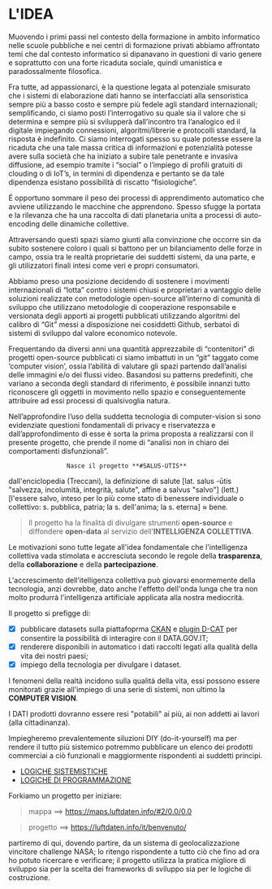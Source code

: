 # L'IDEA

  Muovendo i primi passi nel contesto della formazione in ambito informatico nelle scuole pubbliche e nei centri di formazione privati abbiamo affrontato temi che dal contesto informatico si dipanavano in questioni di vario genere e soprattutto con una forte ricaduta sociale, quindi umanistica e paradossalmente filosofica. 

  Fra tutte, ad appassionarci, è la questione legata al potenziale smisurato che i sistemi di elaborazione dati hanno se interfacciati alla sensoristica sempre più a basso costo e sempre più fedele agli standard internazionali; semplificando, ci siamo posti l’interrogativo su quale sia il valore che si determina e sempre più si svilupperà dall’incontro tra l’analogico ed il digitale impiegando connessioni, algoritmi/librerie e protocolli standard, la risposta è indefinito. Ci siamo interrogati spesso su quale potesse essere la ricaduta che una tale massa critica di informazioni e potenzialità potesse avere sulla  società che ha iniziato a subire tale penetrante e invasiva diffusione, ad esempio tramite i “social” o l’impiego di profili gratuiti di clouding o di IoT’s, in termini di dipendenza e pertanto se da tale dipendenza esistano possibilità di riscatto “fisiologiche”. 

  É opportuno sommare il peso dei processi di apprendimento automatico che avviene utilizzando le macchine che apprendono. Spesso sfugge la portata e la rilevanza che ha una raccolta di dati planetaria unita a processi di auto-encoding delle dinamiche collettive. 

  Attraversando questi spazi siamo giunti alla convinzione che occorre sin da subito sostenere coloro i quali si battono per un bilanciamento delle forze in campo, ossia tra le realtà proprietarie dei suddetti sistemi,  da una parte, e gli utilizzatori finali intesi come veri e propri consumatori.

  Abbiamo preso una posizione decidendo di sostenere i movimenti internazionali di “lotta” contro i sistemi chiusi e proprietari a vantaggio delle soluzioni realizzate con metodologie open-source all’interno di comunità di sviluppo che utilizzano metodologie di cooperazione responsabile e versionata degli apporti ai progetti pubblicati utilizzando algoritmi del calibro di “Git” messi a disposizione nei cosiddetti Github, serbatoi di sistemi di sviluppo dal valore economico notevole.  
	
  Frequentando da diversi anni una quantità apprezzabile di “contenitori” di progetti open-source pubblicati ci siamo imbattuti in un “git” taggato come ‘computer vision’, ossia l’abilità di valutare gli spazi partendo dall’analisi delle immagini e/o dei flussi video. Basandosi su patterns predefiniti, che variano a seconda degli standard di riferimento, è possibile innanzi tutto riconoscere gli oggetti in movimento nello spazio e conseguentemente attribuire ad essi processi di qualsivoglia natura.
	
  Nell’approfondire l’uso della suddetta tecnologia di computer-vision si sono evidenziate questioni fondamentali di privacy e riservatezza e dall’approfondimento di esse è sorta la prima proposta a realizzarsi con il presente progetto, che prende il nome di “analisi non in chiaro dei comportamenti disfunzionali”.

					Nasce il progetto **#SALUS-UTIS**

dall'enciclopedia (Treccani), la definizione di salute [lat. salus -ūtis "salvezza, incolumità, integrità, salute", affine a salvus "salvo"] (lett.) [l'essere salvo, inteso per lo più come stato di benessere individuale o collettivo: s. pubblica, patria; la s. dell'anima; la s. eterna] ≈ bene.

>Il progetto ha la finalità di divulgare strumenti **open-source** e diffondere **open-data** al servizio dell'**INTELLIGENZA COLLETTIVA**.

Le motivazioni sono tutte legate all'idea fondamentale che l'intelligenza collettiva vada stimolata e accresciuta secondo le regole della __trasparenza__, della __collaborazione__ e della __partecipazione__.

L'accrescimento dell'itelligenza collettiva può giovarsi enormemente della tecnologia, anzi dovrebbe, dato anche l'effetto dell'onda lunga che tra non molto produrrà l'intelligenza artificiale applicata alla nostra mediocrità.

Il progetto si prefigge di:
- [x] pubblicare datasets sulla piattafoprma [CKAN](https://ckan.org/) e [plugin D-CAT](https://www.dati.gov.it/content/ckan-datigovit) per consentire la possibilità di interagire con il DATA.GOV.IT;
- [x] renderere disponibili in automatico i dati raccolti legati alla qualità della vita dei nostri paesi;
- [x] impiego della tecnologia per divulgare i dataset.

I fenomeni della realtà incidono sulla qualità della vita, essi possono essere monitorati grazie all'impiego di una serie di sistemi, non ultimo la **COMPUTER VISION**. 

I DATI prodotti dovranno essere resi "potabili" ai più, ai non addetti ai lavori (alla cittadinanza).     

Impiegheremo prevalentemente siluzioni DIY (do-it-yourself) ma per rendere il tutto più sistemico potremmo pubblicare un elenco dei prodotti commerciai a ciò funzionali e maggiormente rispondenti ai suddetti principi.



- [LOGICHE SISTEMISTICHE](docs/sistemistica.md)
- [LOGICHE DI PROGRAMMAZIONE](docs/programmazione.md)                         
                             
                           

Forkiamo un progetto per iniziare:

>mappa ==>  https://maps.luftdaten.info/#2/0.0/0.0

>progetto ==> https://luftdaten.info/it/benvenuto/

partiremo di qui, dovendo partire, da un sistema di geolocalizzazione vincitore challenge NASA; lo ritengo rispondente a tutto ciò che fino ad ora ho potuto ricercare e verificare; il progetto utilizza la pratica migliore di sviluppo sia per la scelta dei frameworks di sviluppo sia per le logiche di costruzione. 
 

